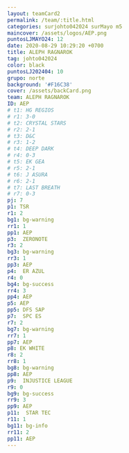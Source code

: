 ```yaml
---
layout: teamCard2
permalink: /team/:title.html
categories: surjohto042024 surMayo m5
maincover: /assets/logos/AEP.png
puntosLJMAYO24: 12
date: 2020-08-29 10:29:20 +0700
title: ALEPH RAGNAROK
tag: johto042024
color: black
puntosLJ202404: 10
grupo: norte
background: '#F16C38'
cover: /assets/backCard.png
team: ALEPH RAGNAROK
ID: AEP
# t1: HG REGIOS
# r1: 3-0
# t2: CRYSTAL STARS
# r2: 2-1
# t3: D&C
# r3: 1-2
# t4: DEEP DARK
# r4: 0-3
# t5: EK GEA
# r5: 2-1
# t6: J ASURA
# r6: 2-1
# t7: LAST BREATH
# r7: 0-3
pj: 7
p1: TSR
r1: 2
bg1: bg-warning
rr1: 1
pp1: AEP
p3:  ZERONOTE
r3: 2
bg3: bg-warning
rr3: 1
pp3: AEP
p4:  ER AZUL
r4: 0
bg4: bg-success
rr4: 3
pp4: AEP
p5: AEP
pp5: DFS SAP
p7:  SPC ES
r7: 2
bg7: bg-warning
rr7: 1
pp7: AEP
p8: EK WHITE
r8: 2
rr8: 1
bg8: bg-warning
pp8: AEP
p9:  INJUSTICE LEAGUE
r9: 0
bg9: bg-success
rr9: 3
pp9: AEP
p11:  STAR TEC
r11: 1
bg11: bg-info
rr11: 2
pp11: AEP
---
```



